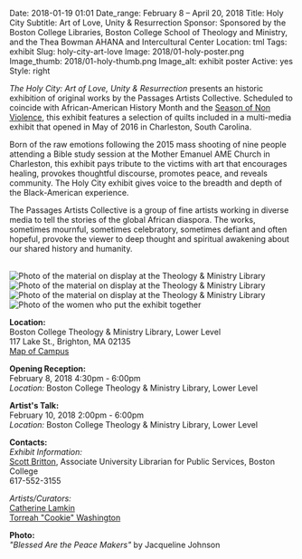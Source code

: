 Date: 2018-01-19 01:01 
Date_range: February 8 – April 20, 2018
Title: Holy City 
Subtitle: Art of Love, Unity & Resurrection
Sponsor: Sponsored by the Boston College Libraries, Boston College School of Theology and Ministry, and the Thea Bowman AHANA and Intercultural Center
Location: tml
Tags: exhibit
Slug: holy-city-art-love
Image: 2018/01-holy-poster.png
Image_thumb: 2018/01-holy-thumb.png
Image_alt: exhibit poster
Active: yes
Style: right

<em>The Holy City: Art of Love, Unity & Resurrection</em> presents an historic exhibition of original works by the Passages Artists Collective.  Scheduled to coincide with African-American History Month and the <a href="http://www.agnt.org/season-for-nonviolence" target="_blank">Season of Non Violence</a>, this exhibit features a selection of quilts included in a multi-media exhibit that opened in May of 2016 in Charleston, South Carolina.  

Born of the raw emotions following the 2015 mass shooting of nine people attending a Bible study session at the Mother Emanuel AME Church in Charleston, this exhibit pays tribute to the victims with art that encourages healing, provokes thoughtful discourse, promotes peace, and reveals community.  The Holy City exhibit gives voice to the breadth and depth of the Black-American experience.

The Passages Artists Collective is a group of fine artists working in diverse media to tell the stories of the global African diaspora.  The works, sometimes mournful, sometimes celebratory, sometimes defiant and often hopeful, provoke the viewer to deep thought and spiritual awakening about our shared history and humanity. 

<br />

<div class="poster">
<img src="/theme/img/exhibits/tml/2018/01-holy-city_01.jpg" alt="Photo of the material on display at the Theology & Ministry Library">
</div>
<div class="poster">
<img src="/theme/img/exhibits/tml/2018/01-holy-city_02.jpg" alt="Photo of the material on display at the Theology & Ministry Library">
</div>
<div class="poster">
<img src="/theme/img/exhibits/tml/2018/01-holy-city_03.jpg" alt="Photo of the material on display at the Theology & Ministry Library">
</div>
<div class="poster">
<img src="/theme/img/exhibits/tml/2018/01-holy-city_04.jpg" alt="Photo of the women who put the exhibit together">
</div>


<strong>Location: </strong><br />
Boston College Theology & Ministry Library, Lower Level<br />
117 Lake St., Brighton, MA  02135<br />
<a href="http://www.bc.edu/bc-web/about/maps-and-directions/brighton-campus-map.html" target="_blank">Map of Campus</a>

<strong>Opening Reception: </strong><br />
February 8, 2018 4:30pm - 6:00pm<br />
<em>Location:</em> Boston College Theology & Ministry Library, Lower Level

<strong>Artist's Talk:</strong><br />
February 10, 2018 2:00pm - 6:00pm <br />
<em>Location:</em> Boston College Theology & Ministry Library, Lower Level

<strong>Contacts:</strong><br />
<em>Exhibit Information:</em><br />
<a href="mailto:scott.britton@bc.edu">Scott Britton</a>, Associate University Librarian for Public Services, Boston College<br />
617-552-3155

<em>Artists/Curators:</em><br />
<a href="mailto:catquiltzmama@gmail.com">Catherine Lamkin</a><br />
<a href="mailto:cookiesews1960@gmail.com">Torreah "Cookie" Washington</a><br />

<strong>Photo:</strong> <br />
<em>"Blessed Are the Peace Makers"</em> by Jacqueline Johnson



